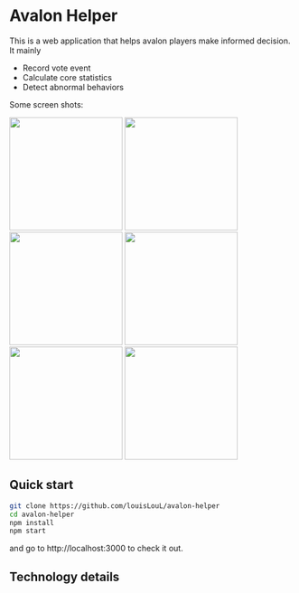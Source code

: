 # Avalon Helper
This is a web application that helps avalon players make informed decision. It mainly
- Record vote event
- Calculate core statistics 
- Detect abnormal behaviors

Some screen shots:


<img src="https://user-images.githubusercontent.com/32419791/70096823-faf8c680-15f5-11ea-8313-1fc19af464e8.png" width="200"/>
<img src="https://user-images.githubusercontent.com/32419791/70096830-ff24e400-15f5-11ea-8005-cf167976a9aa.png" width="200"/>
<img src="https://user-images.githubusercontent.com/32419791/70096834-00eea780-15f6-11ea-857c-5d69f90fa37d.png" width="200"/>
<img src="https://user-images.githubusercontent.com/32419791/70096839-021fd480-15f6-11ea-83bb-a0b7f5aaf599.png" width="200"/>
<img src="https://user-images.githubusercontent.com/32419791/70096844-03e99800-15f6-11ea-9371-3bb5d76823ba.png" width="200"/>
<img src="https://user-images.githubusercontent.com/32419791/70288717-801fdf00-17a0-11ea-8a09-b3d9ffa8571e.png" width="200"/>

## Quick start
```bash
git clone https://github.com/louisLouL/avalon-helper
cd avalon-helper
npm install
npm start
```
and go to http://localhost:3000 to check it out.

## Technology details
